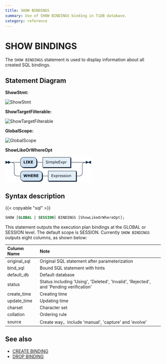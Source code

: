 ```yaml
---
title: SHOW BINDINGS
summary: Use of SHOW BINDINGS binding in TiDB database.
category: reference
---
```


# SHOW BINDINGS

The `SHOW BINDINGS` statement is used to display information about all created SQL bindings.

## Statement Diagram

**ShowStmt:**

![ShowStmt](/media/sqlgram/ShowStmt.png)

**ShowTargetFilterable:**

![ShowTargetFilterable](/media/sqlgram/ShowTargetFilterable.png)

**GlobalScope:**

![GlobalScope](/media/sqlgram/GlobalScope.png)

**ShowLikeOrWhereOpt**

![ShowLikeOrWhereOpt](/media/sqlgram/ShowLikeOrWhereOpt.png)

## Syntax description

{{< copyable "sql" >}}

```sql
SHOW [GLOBAL | SESSION] BINDINGS [ShowLikeOrWhereOpt];
```

This statement outputs the execution plan bindings at the GLOBAL or SESSION level. The default scope is SESSION. Currently `SHOW BINDINGS` outputs eight columns, as shown below:

| Column Name | Note |
| :-------- | :------------- |
| original_sql  |  Original SQL statement after parameterization |
| bind_sql | Bound SQL statement with hints |
| default_db | Default database |
| status | Status including 'Using', 'Deleted', 'Invalid', 'Rejected', and 'Pending verification'|
| create_time | Creating time |
| update_time | Updating time |
| charset | Character set |
| collation | Ordering rule |
| source | Create way，include 'manual', 'capture' and 'evolve' |

## See also

* [CREATE BINDING](/sql-statements/sql-statement-create-binding.md)
* [DROP BINDING](/sql-statements/sql-statement-drop-binding.md)
